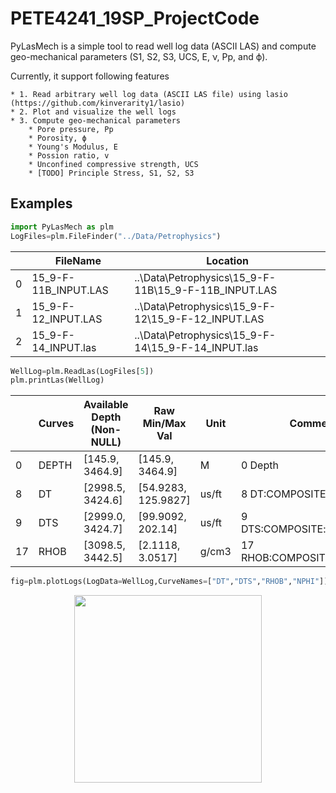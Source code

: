 # PETE4241_19SP_ProjectCode

PyLasMech is a simple tool to read well log data (ASCII LAS) and compute geo-mechanical parameters (S1, S2, S3, UCS, E, ν, Pp, and ϕ).

Currently, it support following features

	* 1. Read arbitrary well log data (ASCII LAS file) using lasio (https://github.com/kinverarity1/lasio)
	* 2. Plot and visualize the well logs
	* 3. Compute geo-mechanical parameters
		* Pore pressure, Pp
		* Porosity, ϕ
		* Young's Modulus, E
		* Possion ratio, v
		* Unconfined compressive strength, UCS
		* [TODO] Principle Stress, S1, S2, S3

## Examples

```python
import PyLasMech as plm
LogFiles=plm.FileFinder("../Data/Petrophysics")
```
|    | FileName             | Location                                             |
|----|----------------------|------------------------------------------------------|
|  0 | 15_9-F-11B_INPUT.LAS | ..\Data\Petrophysics\15_9-F-11B\15_9-F-11B_INPUT.LAS |
|  1 | 15_9-F-12_INPUT.LAS  | ..\Data\Petrophysics\15_9-F-12\15_9-F-12_INPUT.LAS   |
|  2 | 15_9-F-14_INPUT.las  | ..\Data\Petrophysics\15_9-F-14\15_9-F-14_INPUT.las   |
```python
WellLog=plm.ReadLas(LogFiles[5])
plm.printLas(WellLog)
```
|    | Curves   | Available Depth (Non-NULL)   | Raw Min/Max Val      | Unit   | Comments                         |
|----|----------|------------------------------|----------------------|--------|----------------------------------|
|  0 | DEPTH    | [145.9, 3464.9]              | [145.9, 3464.9]      | M      | 0  Depth                         |
|  8 | DT       | [2998.5, 3424.6]             | [54.9283, 125.9827]  | us/ft  | 8  DT:COMPOSITE:rC:NONE:v1       |
|  9 | DTS      | [2999.0, 3424.7]             | [99.9092, 202.14]    | us/ft  | 9  DTS:COMPOSITE:rC:NONE:v1      |
| 17 | RHOB     | [3098.5, 3442.5]             | [2.1118, 3.0517]     | g/cm3  | 17  RHOB:COMPOSITE:rC:NONE:v1    |
```python
fig=plm.plotLogs(LogData=WellLog,CurveNames=["DT","DTS","RHOB","NPHI"])
```
<p align="center">
  <img src = "https://github.com/BinWang0213/PETE4241_19SP_ProjectCode/blob/master/FinalCode/output/WellLog/15_9-F-14_log.png" height="300">
</p>
